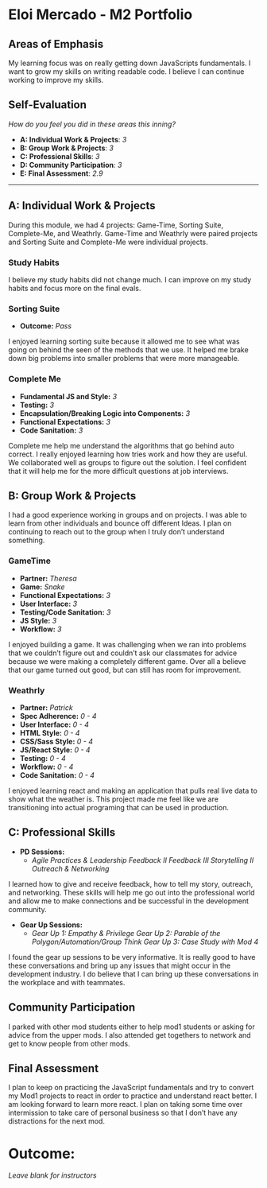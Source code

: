 # Eloi Mercado - M2 Portfolio

## Areas of Emphasis

My learning focus was on really getting down JavaScripts fundamentals. I want to grow my skills on writing readable code. I believe I can continue working to improve my skills.   

## Self-Evaluation
_How do you feel you did in these areas this inning?_

* **A: Individual Work & Projects**: _3_
* **B: Group Work & Projects**: _3_
* **C: Professional Skills**: _3_
* **D: Community Participation**: _3_
* **E: Final Assessment**: _2.9_

-----------------------

## A: Individual Work & Projects

During this module, we had 4 projects: Game-Time, Sorting Suite, Complete-Me, and Weathrly. Game-Time and Weathrly were paired projects and Sorting Suite and Complete-Me were individual projects.

### Study Habits

I believe my study habits did not change much. I can improve on my study habits and focus more on the final evals.

### Sorting Suite
* **Outcome:** _Pass_

I enjoyed learning sorting suite because it allowed me to see what was going on behind the seen of the methods that we use. It helped me brake down big problems into smaller problems that were more manageable.

### Complete Me
* **Fundamental JS and Style:** _3_
* **Testing:** _3_
* **Encapsulation/Breaking Logic into Components:** _3_
* **Functional Expectations:** _3_
* **Code Sanitation:** _3_

Complete me help me understand the algorithms that go behind auto correct. I really enjoyed learning how tries work and how they are useful. We collaborated well as groups to figure out the solution. I feel confident that it will help me for the more difficult questions at job interviews.

## B: Group Work & Projects

I had a good experience working in groups and on projects. I was able to learn from other individuals and bounce off different Ideas. I plan on continuing to reach out to the group when I truly don’t understand something. 

### GameTime
* **Partner:** _Theresa_
* **Game:** _Snake_
* **Functional Expectations:** _3_
* **User Interface:** _3_
* **Testing/Code Sanitation:** _3_
* **JS Style:** _3_
* **Workflow:** _3_

I enjoyed building a game. It was challenging when we ran into problems that we couldn’t figure out and couldn’t ask our classmates for advice because we were making a completely different game. Over all a believe that our game turned out good, but can still has room for improvement.

### Weathrly
* **Partner:** _Patrick_
* **Spec Adherence:** _0 - 4_
* **User Interface:** _0 - 4_
* **HTML Style:** _0 - 4_
* **CSS/Sass Style:** _0 - 4_
* **JS/React Style:** _0 - 4_
* **Testing:** _0 - 4_
* **Workflow:** _0 - 4_
* **Code Sanitation:** _0 - 4_

I enjoyed learning react and making an application that pulls real live data to show what the weather is. This project made me feel like we are transitioning into actual programing that can be used in  production. 

## C: Professional Skills

* **PD Sessions:**
  * _Agile Practices & Leadership
      Feedback II
      Feedback III
      Storytelling II
      Outreach & Networking_

I learned how to give and receive feedback, how to tell my story, outreach, and networking. These skills will help me go out into the professional world and allow me to make connections and be  successful in the development community. 

* **Gear Up Sessions:**
  * _Gear Up 1: Empathy & Privilege
      Gear Up 2: Parable of the Polygon/Automation/Group Think
      Gear Up 3: Case Study with Mod 4_

I found the gear up sessions to be very informative. It is really good to have these conversations and bring up any issues that might occur in the development industry. I do believe that I can bring up these conversations in the workplace and with teammates. 

## Community Participation

I parked with other mod students either to help mod1 students or asking for advice from the upper mods. I also attended get togethers to network and get to know people from other mods. 

## Final Assessment

I plan to keep on practicing the JavaScript fundamentals and try to convert my Mod1 projects to react in order to practice and understand react better. I am looking forward to learn more react. I plan on taking some time over intermission to take care of personal business so that I don’t have any distractions for the next mod.

# Outcome:
_Leave blank for instructors_